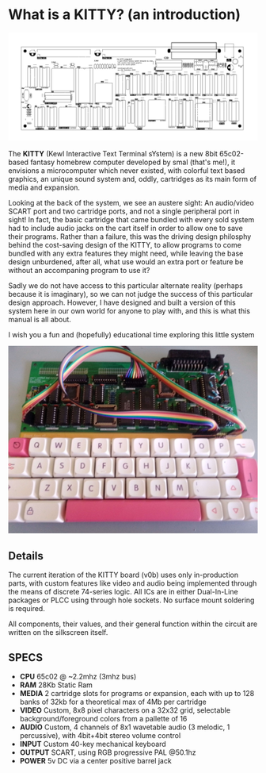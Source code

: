 # What is a KITTY? (an introduction)

![](board.png)

The **KITTY** (Kewl Interactive Text Terminal sYstem) is a new 8bit 65c02-based fantasy homebrew computer developed by smal (that's me!), it envisions a microcomputer which never existed, with colorful text based graphics, an unique sound system and, oddly, cartridges as its main form of media and expansion.

Looking at the back of the system, we see an austere sight: An audio/video SCART port and two cartridge ports, and not a single peripheral port in sight! In fact, the basic cartridge that came bundled with every sold system had to include audio jacks on the cart itself in order to allow one to save their programs. Rather than a failure, this was the driving design philosphy behind the cost-saving design of the KITTY, to allow programs to come bundled with any extra features they might need, while leaving the base design unburdened, after all, what use would an extra port or feature be without an accompaning program to use it?

Sadly we do not have access to this particular alternate reality (perhaps because it is imaginary), so we can not judge the success of this particular design approach. However, I have designed and built a version of this system here in our own world for anyone to play with, and this is what this manual is all about.

I wish you a fun and (hopefully) educational time exploring this little system

![](photo.jpg)

## Details

The current iteration of the KITTY board (v0b) uses only in-production parts, with custom features like video and audio being implemented through the means of discrete 74-series logic. All ICs are in either Dual-In-Line packages or PLCC using through hole sockets. No surface mount soldering is required.

All components, their values, and their general function within the circuit are written on the silkscreen itself.

## SPECS

* **CPU** 65c02 @ ~2.2mhz (3mhz bus)
* **RAM** 28Kb Static Ram
* **MEDIA** 2 cartridge slots for programs or expansion, each with up to 128 banks of 32kb for a theoretical max of 4Mb per cartridge
* **VIDEO** Custom, 8x8 pixel characters on a 32x32 grid, selectable background/foreground colors from a pallette of 16 
* **AUDIO** Custom, 4 channels of 8x1 wavetable audio (3 melodic, 1 percussive), with 4bit+4bit stereo volume control
* **INPUT** Custom 40-key mechanical keyboard 
* **OUTPUT** SCART, using RGB progressive PAL @50.1hz
* **POWER** 5v DC via a center positive barrel jack